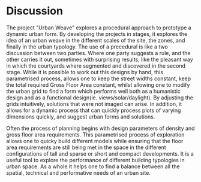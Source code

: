 # Discussion

The project "Urban Weave" explores a procedural approach to prototype a dynamic urban form. By developing the projects in stages, it explores the idea of an urban weave in the different scales of the site, the zones, and finally in the urban typology. The use of a precedural is like a two discussion between two parties. Where one party suggests a rule, and the other carries it out, sometimes with surprising results, like the pleasant way in which the courtyards where segmented and discovered in the second stage. While it is possible to work out this designs by hand, this parametrised process, allows one to keep the street widths constant, keep the total required Gross Floor Area constant, whilst allowing one to modify the urban grid to find a form which performs well both as a humanistic design and as a functional design(ie. views/solar/daylight). By adjusting the grids intuitively, solutions that were not imaged can arise. In addition, it allows for a dynamic process that can quickly process plots of varying dimensions quickly, and suggest urban forms and solutions.

Often the process of planning begins with design parameters of density and gross floor area requirements. This parametrised process of exploration allows one to quicky build different models while ensuring that the floor area requirements are still being met in the space in the different configurations of tall and sparse or short and compact developments. It is a useful tool to explore the performance of different building typologies in urban space. As a whole it helps one to find a balance between all the spatial, technical and performative needs of an urban site. 



